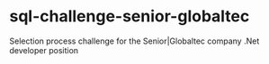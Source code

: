 # sql-challenge-senior-globaltec
Selection process challenge for the Senior|Globaltec company .Net developer position
